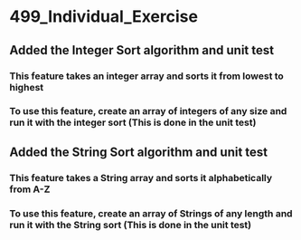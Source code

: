 # 499_Individual_Exercise

## Added the Integer Sort algorithm and unit test
### This feature takes an integer array and sorts it from lowest to highest
### To use this feature, create an array of integers of any size and run it with the integer sort (This is done in the unit test)

## Added the String Sort algorithm and unit test
### This feature takes a String array and sorts it alphabetically from A-Z
### To use this feature, create an array of Strings of any length and run it with the String sort (This is done in the unit test)
